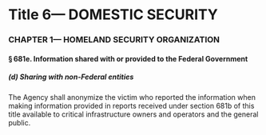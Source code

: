 
# Title 6— DOMESTIC SECURITY
### CHAPTER 1— HOMELAND SECURITY ORGANIZATION
#### § 681e. Information shared with or provided to the Federal Government
##### (d) Sharing with non-Federal entities

The Agency shall anonymize the victim who reported the information when making information provided in reports received under section 681b of this title available to critical infrastructure owners and operators and the general public.
